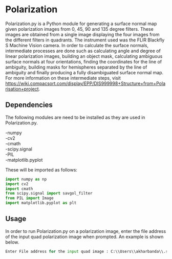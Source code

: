 # Polarization
Polarization.py is a Python module for generating a surface normal map given polarization images from 0, 45, 90 and 135 degree filters. These images are obtained from a single image displaying the four images from the different filters in quadrants. The instrument used was the FLIR Blackfly S Machine Vision camera. In order to calculate the surface normals, intermediate processes are done such as calculating angle and degree of linear polarization images, building an object mask, calculating ambiguous surface normals at four orientations, finding the coordinates for the line of ambiguity, building masks for hemispheres separated by the line of ambiguity and finally producing a fully disambiguated surface normal map. For more information on these intermediate steps, visit https://wiki.compacsort.com/display/EPP/DIS999998+Structure+from+Polarisation+project.

## Dependencies
The following modules are need to be installed as they are used in Polarization.py.

-numpy\
-cv2\
-cmath\
-scipy.signal\
-PIL\
-matplotlib.pyplot

These will be imported as follows:

```python
import numpy as np
import cv2
import cmath
from scipy.signal import savgol_filter
from PIL import Image
import matplotlib.pyplot as plt
```
## Usage
In order to run Polarization.py on a polarization image, enter the file address of the input quad polarization image when prompted. An example is shown below.

```python
Enter File address for the input quad image : C:\\Users\\akharbanda\\.spyder-py3\\Asymmetrical Fruit\\quad3.tiff
```
 
    
